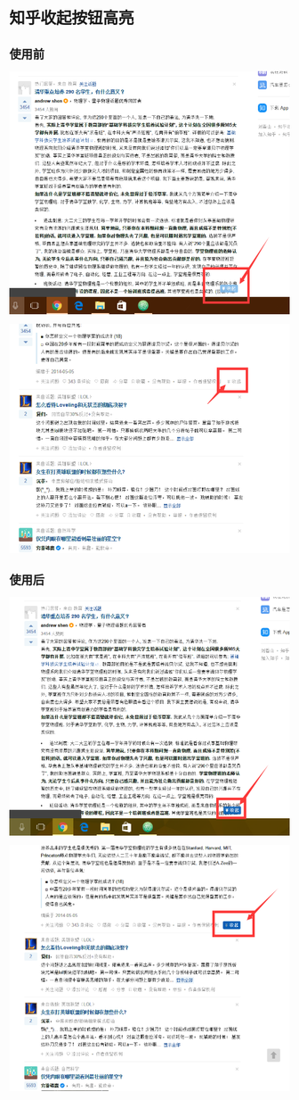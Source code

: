 # 知乎收起按钮高亮

## 使用前
![](pic/before1.png)  

![](pic/before2.png)  

## 使用后
![](pic/after1.png)  

![](pic/after2.png)
